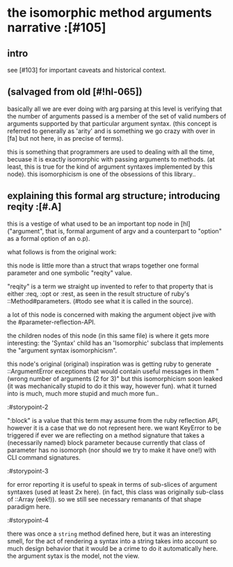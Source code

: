 # the isomorphic method arguments narrative :[#105]

## intro

see [#103] for important caveats and historical context.




## (salvaged from old [#!hl-065])

basically all we are ever doing with arg parsing at this level is verifying
that the number of arguments passed is a member of the set of valid numbers of
arguments supported by that particular argument syntax. (this concept is
referred to generally as 'arity' and is something we go crazy with over
in [fa] but not here, in as precise of terms).

this is something that programmers are used to dealing with all the time,
becuase it is exactly isomorphic with passing arguments to methods. (at least,
this is true for the kind of argument syntaxes implemented by this node).
this isomorphicism is one of the obsessions of this library..




## explaining this formal arg structure; introducing reqity :[#.A]

this is a vestige of what used to be an important top node in [hl]
("argument", that is, formal argument of argv and a counterpart to
"option" as a formal option of an o.p).

what follows is from the original work:

this node is little more than a struct that wraps together one formal
parameter and one symbolic "reqity" value.

"reqity" is a term we straight up invented to refer to that property that is
either :req, :opt or :rest, as seen in the result structure of ruby's
::Method#parameters. (#todo see what it is called in the source).

a lot of this node is concerned with making the argument object jive with
the #parameter-reflection-API.

the children nodes of this node (in this same file) is where it gets more
interesting: the 'Syntax' child has an 'Isomorphic' subclass that implements
the "argument syntax isomorphicism".

this node's original (original) inspiration was is getting ruby to generate
::ArgumentError exceptions that would contain useful messages in them
"(wrong number of arguments (2 for 3)" but this isomorphicism soon leaked
(it was mechanically stupid to do it this way, however fun). what it turned
into is much, much more stupid and much more fun..





:#storypoint-2

":block" is a value that this term may assume from the ruby reflection API,
however it is a case that we do not represent here. we want KeyError to
be triggered if ever we are reflecting on a method signature that takes
a (necessarily named) block parameter because currently that class of
parameter has no isomorph (nor should we try to make it have one!) with
CLI command signatures.




:#storypoint-3

for error reporting it is useful to speak in terms of sub-slices of argument
syntaxes (used at least 2x here). (in fact, this class was originally
sub-class of ::Array (eek!)). so we still see necessary remanants of that
shape paradigm here.




:#storypoint-4

there was once a `string` method defined here, but it was an interesting
smell, for the act of rendering a syntax into a string takes into account
so much design behavior that it would be a crime to do it automatically
here. the argument sytax is the model, not the view.
